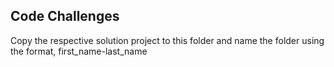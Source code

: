 ## Code Challenges
Copy the respective solution project to this folder and name the folder using the format, first_name-last_name